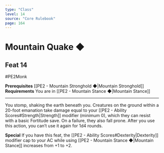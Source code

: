 ```yaml
---
type: "Class"
level: 14
source: "Core Rulebook"
page: 164
---
```

# Mountain Quake ◆
## Feat 14
#PE2Monk

**Prerequisites** [[PE2 - Mountain Stronghold ◆|Mountain Stronghold]]
**Requirements** You are in [[PE2 - Mountain Stance ◆|Mountain Stance]]

---
You stomp, shaking the earth beneath you. Creatures on the ground within a 20-foot emanation take damage equal to your [[PE2 - Ability Scores#Strength|Strength]] modifier (minimum 0), which they can resist with a basic Fortitude save. On a failure, they also fall prone. After you use this action, you can’t use it again for 1d4 rounds.

**Special** If you have this feat, the [[PE2 - Ability Scores#Dexterity|Dexterity]] modifier cap to your AC while using [[PE2 - Mountain Stance ◆|Mountain Stance]] increases from +1 to +2.